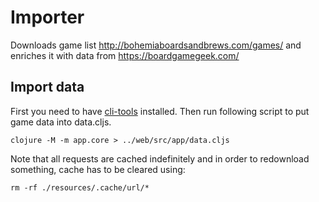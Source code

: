# Importer

Downloads game list http://bohemiaboardsandbrews.com/games/ and enriches it with data from https://boardgamegeek.com/

## Import data

First you need to have [cli-tools](https://clojure.org/guides/getting_started#_installation_on_linux) installed. Then run following script to put game data into data.cljs.

```shell
clojure -M -m app.core > ../web/src/app/data.cljs
```

Note that all requests are cached indefinitely and in order to redownload something, cache has to be cleared using:

```shell
rm -rf ./resources/.cache/url/*
```
